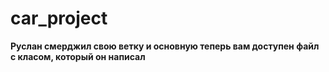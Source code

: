 # car_project
**Руслан смерджил свою ветку и основную теперь вам доступен файл с класом, который он написал**